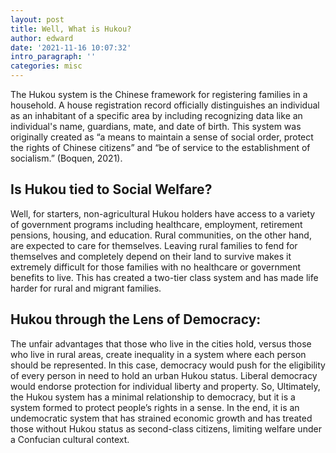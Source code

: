 ```yaml
---
layout: post
title: Well, What is Hukou?
author: edward
date: '2021-11-16 10:07:32'
intro_paragraph: ''
categories: misc
---
```

The Hukou system is the Chinese framework for registering families in a household.
A house registration record officially distinguishes an individual as an inhabitant
of a specific area by including recognizing data like an individual's name, guardians,
mate, and date of birth. This system was originally created as “a means to maintain a
sense of social order, protect the rights of Chinese citizens” and “be of service to
the establishment of socialism.” (Boquen, 2021). 

## Is Hukou tied to Social Welfare? 

Well, for starters, non-agricultural Hukou holders have access to a variety of government
programs including healthcare, employment, retirement pensions, housing, and education.
Rural communities, on the other hand, are expected to care for themselves. Leaving rural
families to fend for themselves and completely depend on their land to survive makes it
extremely difficult for those families with no healthcare or government benefits to live.
This has created a two-tier class system and has made life harder for rural and migrant families.

## Hukou through the Lens of Democracy:

The unfair advantages that those who live in the cities hold,
versus those who live in rural areas, create inequality in a
system where each person should be represented. In this case,
democracy would push for the eligibility of every person in need
to hold an urban Hukou status. Liberal democracy would endorse protection
for individual liberty and property. So, Ultimately, the Hukou system has
a minimal relationship to democracy, but it is a system formed to protect people’s rights
in a sense. In the end, it is an undemocratic system that has strained economic growth and
has treated those without Hukou status as second-class citizens, limiting welfare under a
Confucian cultural context.